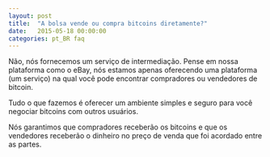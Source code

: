 ```yaml
---
layout: post
title:  "A bolsa vende ou compra bitcoins diretamente?"
date:   2015-05-18 00:00:00
categories: pt_BR faq
---
```


Não, nós fornecemos um serviço de intermediação. Pense em nossa plataforma como o eBay, nós estamos apenas oferecendo uma plataforma (um serviço) na qual você pode encontrar compradores ou vendedores de bitcoin.

Tudo o que fazemos é oferecer um ambiente simples e seguro para você negociar bitcoins com outros usuários.

Nós garantimos que compradores receberão os bitcoins e que os vendedores receberão o dinheiro no preço de venda que foi acordado entre as partes. 
